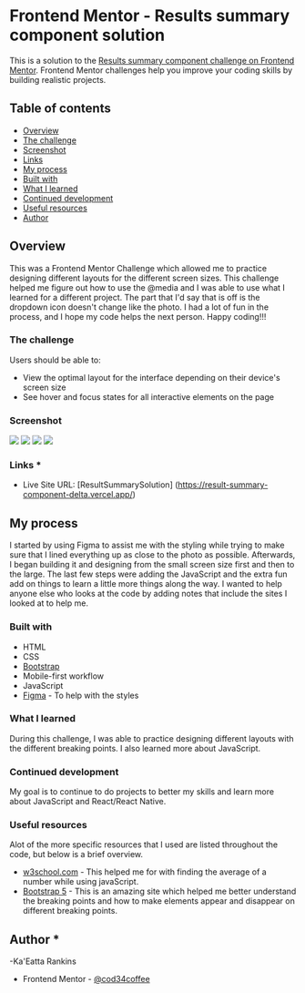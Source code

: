# Frontend Mentor - Results summary component solution

This is a solution to the [Results summary component challenge on Frontend Mentor](https://www.frontendmentor.io/challenges/results-summary-component-CE_K6s0maV). Frontend Mentor challenges help you improve your coding skills by building realistic projects. 

## Table of contents

  - [Overview](#overview)
  - [The challenge](#the-challenge)
  - [Screenshot](#screenshot)
  - [Links](#links)
  - [My process](#my-process)
  - [Built with](#built-with)
  - [What I learned](#what-i-learned)
  - [Continued development](#continued-development)
  - [Useful resources](#useful-resources)
  - [Author](#author)




## Overview 
This was a Frontend Mentor Challenge which allowed me to practice designing different layouts for the different screen sizes. This challenge helped me figure out how to use the @media and I was able to use what I learned for a different project. The part that I'd say that is off is the dropdown icon doesn't change like the photo. I had a lot of fun in the process, and I hope my code helps the next person. Happy coding!!!

### The challenge

Users should be able to:

- View the optimal layout for the interface depending on their device's screen size
- See hover and focus states for all interactive elements on the page

### Screenshot

![](./screenshot.jpg)
![](./assets/images/screencapture-127-0-0-1-5500-HTML-index-html-2023-03-28-05_37_22.png)
![](./assets/images/screencapture-127-0-0-1-5500-HTML-index-html-2023-03-28-05_37_36.png)
![](./assets/images/screencapture-127-0-0-1-5500-HTML-index-html-2023-03-28-05_37_48.png)

### Links *

- Live Site URL: [ResultSummarySolution] (https://result-summary-component-delta.vercel.app/)

## My process 
I started by using Figma to assist me with the styling while trying to make sure that I lined everything up as close to the photo as possible. Afterwards, I began building it and designing from the small screen size first and then to the large. The last few steps were adding the JavaScript and the extra fun add on things to learn a little more things along the way. I wanted to help anyone else who looks at the code by adding notes that include the sites I looked at to help me. 


### Built with

- HTML
- CSS
- [Bootstrap](https://bootstrap.com)
- Mobile-first workflow
- JavaScript
- [Figma](https://figma.com/) - To help with the styles


### What I learned 

During this challenge, I was able to practice designing different layouts with the different breaking points. I also learned more about JavaScript.

### Continued development 

My goal is to continue to do projects to better my skills and learn more about JavaScript and React/React Native.

### Useful resources
Alot of the more specific resources that I used are listed throughout the code, but below is a brief overview.

- [w3school.com](https://www.w3schools.com) - This helped me for with finding the average of a number while using javaScript. 
- [Bootstrap 5](https://www.bootstrap.com) - This is an amazing site which helped me better understand the breaking points and how to make elements appear and disappear on different breaking points. 


## Author *
-Ka'Eatta Rankins
- Frontend Mentor - [@cod34coffee](https://www.frontendmentor.io/profile/cod34coffee)




